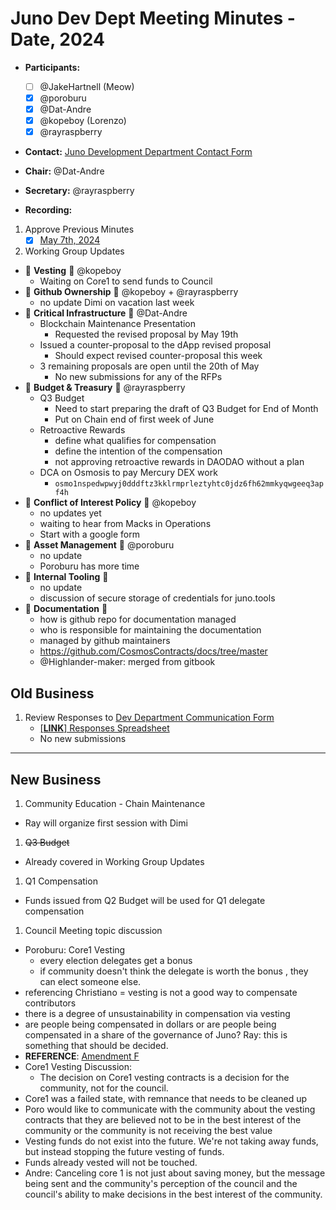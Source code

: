 # Juno Dev Dept Meeting Minutes - Date, 2024

- **Participants:**
  - [ ] @JakeHartnell (Meow)
  - [x] @poroburu
  - [x] @Dat-Andre
  - [x] @kopeboy (Lorenzo)
  - [x] @rayraspberry

- **Contact:** [Juno Development Department Contact Form](https://forms.gle/rzCphth2rTPjKzum9)
- **Chair:** @Dat-Andre
- **Secretary:** @rayraspberry

- **Recording:** 

1. Approve Previous Minutes
    - [x] [May 7th, 2024](./20240507-Internal-Minutes.md)

2. Working Group Updates
  - 🤝 **Vesting** 🤝 @kopeboy
    - Waiting on Core1 to send funds to Council
  - 🤝 **Github Ownership** 🤝 @kopeboy + @rayraspberry
    - no update Dimi on vacation last week
  - 🤝 **Critical Infrastructure** 🤝 @Dat-Andre
    - Blockchain Maintenance Presentation
      - Requested the revised proposal by May 19th
    - Issued a counter-proposal to the dApp revised proposal
      - Should expect revised counter-proposal this week
    - 3 remaining proposals are open until the 20th of May
      - No new submissions for any of the RFPs
  - 🤝 **Budget & Treasury** 🤝 @rayraspberry
    - Q3 Budget
      - Need to start preparing the draft of Q3 Budget for End of Month
      - Put on Chain end of first week of June
    - Retroactive Rewards
      - define what qualifies for compensation
      - define the intention of the compensation
      - not approving retroactive rewards in DAODAO without a plan
    - DCA on Osmosis to pay Mercury DEX work
      - `osmo1nspedwpwyj0dddftz3kklrmprleztyhtc0jdz6fh62mmkyqwgeeq3apf4h`
  - 🤝 **Conflict of Interest Policy** 🤝 @kopeboy
    - no updates yet
    - waiting to hear from Macks in Operations
    - Start with a google form
  - 🤝 **Asset Management** 🤝 @poroburu
    - no update
    - Poroburu has more time
  - 🤝 **Internal Tooling** 🤝
    - no update
    - discussion of secure storage of credentials for juno.tools
  - 🤝 **Documentation** 🤝
    - how is github repo for documentation managed
    - who is responsible for maintaining the documentation
    - managed by github maintainers 
    - https://github.com/CosmosContracts/docs/tree/master
    - @Highlander-maker: merged from gitbook

## Old Business

1. Review Responses to [Dev Department Communication Form](https://forms.gle/rzCphth2rTPjKzum9)
   - [[**LINK**] Responses Spreadsheet](https://docs.google.com/spreadsheets/d/1s0g6kulm7kis5GBGmj2oJLbKQtDHyILKfDLlvGMwmfc/edit#gid=7875893)
   - No new submissions

---

## New Business

1. Community Education - Chain Maintenance
  - Ray will organize first session with Dimi

1. ~~Q3 Budget~~
  - Already covered in Working Group Updates

1. Q1 Compensation
  - Funds issued from Q2 Budget will be used for Q1 delegate compensation

1. Council Meeting topic discussion
  - Poroburu: Core1 Vesting
    - every election delegates get a bonus
    - if community doesn't think the delegate is worth the bonus , they can elect someone else.
  - referencing Christiano = vesting is not a good way to compensate contributors
  - there is a degree of unsustainability in compensation via vesting
  - are people being compensated in dollars or are people being compensated in a share of the governance of Juno?  Ray: this is something that should be decided. 
  - **REFERENCE**: [Amendment F](https://github.com/CosmosContracts/council/blob/main/charter/DRAFT-F-DELEGATE_REMUNERATION.md)
  - Core1 Vesting Discussion:
    - The decision on Core1 vesting contracts is a decision for the community, not for the council.
  - Core1 was a failed state, with remnance that needs to be cleaned up
  - Poro would like to communicate with the community about the vesting contracts that they are believed not to be in the best interest of the community or the community is not receiving the best value
  - Vesting funds do not exist into the future.  We're not taking away funds, but instead stopping the future vesting of funds.
  - Funds already vested will not be touched.
  - Andre: Canceling core 1 is not just about saving money, but the message being sent and the community's perception of the council and the council's ability to make decisions in the best interest of the community.
